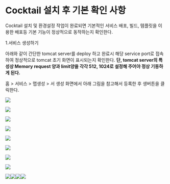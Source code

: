 # Cocktail 설치 후 기본 확인 사항

Cocktail 설치 및 환경설정 작업이 완료되면 기본적인 서비스 배포, 빌드, 템플릿을 이용한 배포등 기본 기능이 정상적으로 동작하는지 확인한다.

1.서비스 생성하기

아래와 같이 간단한 tomcat server를 deploy 하고 완료시 해당 service port로 접속하여 정상적으로 tomcat 초기 화면이 표시되는지 확인한다. **단, tomcat server의 특성상 Memory request 양과 limit양을 각각 512, 1024로 설정해 주어야 정상 기동하게 된다.**

홈 &gt; 서비스 &gt; 맵생성 &gt; 서 생성 화면에서 아래 그림을 참고해서 등록한 후 생버튼을 클릭한다.

![](/assets/deploy1.jpeg)

![](/assets/deploy2.jpeg)

![](/assets/deploy3.jpeg)

![](/assets/deploy4.jpeg)

![](/assets/deploy5.jpeg)

![](/assets/deploy6.jpeg)

![](/assets/deploy7.jpeg)

![](/assets/deploy11.jpeg)

![](/assets/deploy8.jpeg)![](/assets/deploy9.jpeg)![](/assets/deploy10.jpeg)![](/assets/deploy12.jpeg)

